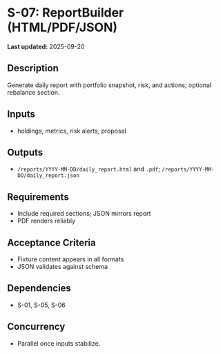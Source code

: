 # S-07: ReportBuilder (HTML/PDF/JSON)

**Last updated:** 2025-09-20

## Description
Generate daily report with portfolio snapshot, risk, and actions; optional rebalance section.

## Inputs
- holdings, metrics, risk alerts, proposal

## Outputs
- `/reports/YYYY-MM-DD/daily_report.html` and `.pdf`; `/reports/YYYY-MM-DD/daily_report.json`

## Requirements
- Include required sections; JSON mirrors report
- PDF renders reliably

## Acceptance Criteria
- Fixture content appears in all formats
- JSON validates against schema

## Dependencies
- S-01, S-05, S-06

## Concurrency
- Parallel once inputs stabilize.
